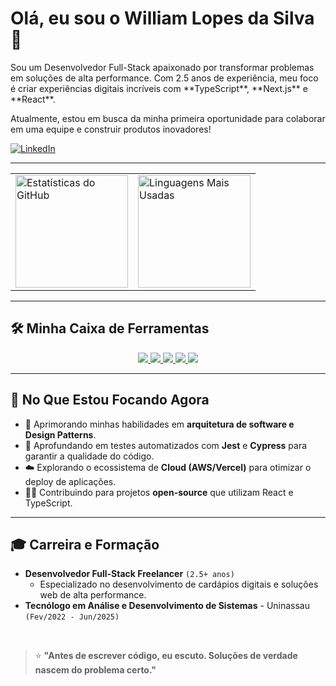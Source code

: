 # Olá, eu sou o William Lopes da Silva 👋

<p>Sou um Desenvolvedor Full-Stack apaixonado por transformar problemas em soluções de alta performance. Com 2.5 anos de experiência, meu foco é criar experiências digitais incríveis com **TypeScript**, **Next.js** e **React**.</p>
<p>Atualmente, estou em busca da minha primeira oportunidade para colaborar em uma equipe e construir produtos inovadores!</p>

<a href="https://www.linkedin.com/in/william-lopes-5537792a1/" target="_blank">
    <img src="https://img.shields.io/badge/LinkedIn-0077B5?style=for-the-badge&logo=linkedin&logoColor=white" alt="LinkedIn">
</a>

---

<div align="center">
  <table>
    <tr>
      <td>
        <a href="https://github.com/Williamlp-dev">
          <img height="180em" src="https://william-github-stats.vercel.app/api?username=Williamlp-dev&show_icons=true&theme=dracula&include_all_commits=true&count_private=true&hide_border=true&cache_bust=1" alt="Estatísticas do GitHub"/>
        </a>
      </td>
      <td>
        <img height="180em" src="https://github-readme-stats.vercel.app/api/top-langs/?username=Williamlp-dev&layout=compact&langs_count=7&theme=dracula&hide_border=true&border_radius=10" alt="Linguagens Mais Usadas"/>
      </td>
    </tr>
  </table>
</div>

---

## 🛠️ Minha Caixa de Ferramentas

<p align="center">
  <a href="https://skillicons.dev">
    <img src="https://skillicons.dev/icons?i=react,nextjs,ts,js,tailwind" />
  </a>
  <a href="https://skillicons.dev">
    <img src="https://skillicons.dev/icons?i=nodejs,python" />
  </a>
  <a href="https://skillicons.dev">
    <img src="https://skillicons.dev/icons?i=postgres,drizzle" />
  </a>
  <a href="https://skillicons.dev">
    <img src="https://skillicons.dev/icons?i=react" />
  </a>
  <a href="https://skillicons.dev">
    <img src="https://skillicons.dev/icons?i=docker,git,vercel" />
  </a>
</p>

---

## 🌱 No Que Estou Focando Agora

* 🚀 Aprimorando minhas habilidades em **arquitetura de software e Design Patterns**.
* 🧪 Aprofundando em testes automatizados com **Jest** e **Cypress** para garantir a qualidade do código.
* ☁️ Explorando o ecossistema de **Cloud (AWS/Vercel)** para otimizar o deploy de aplicações.
* 👨‍💻 Contribuindo para projetos **open-source** que utilizam React e TypeScript.

---

## 🎓 Carreira e Formação

-   **Desenvolvedor Full-Stack Freelancer** `(2.5+ anos)`
    -   Especializado no desenvolvimento de cardápios digitais e soluções web de alta performance.
-   **Tecnólogo em Análise e Desenvolvimento de Sistemas** - Uninassau `(Fev/2022 - Jun/2025)`

<br>

> ⭐ **"Antes de escrever código, eu escuto. Soluções de verdade nascem do problema certo."**

<br>
